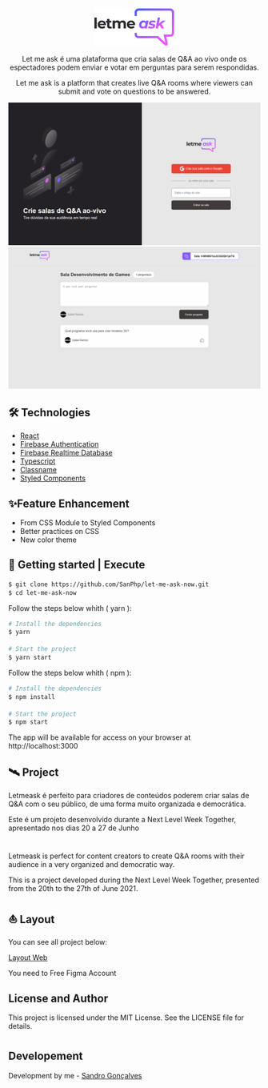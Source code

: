 <p align="center">
   <img alt="Letmeask" src="src/assets/images/logo.svg" width="160px">
   <p align="center">Let me ask é uma plataforma que cria salas de Q&A ao vivo onde os espectadores podem enviar e votar em perguntas para serem respondidas.</p>
    <p align="center">Let me ask is a platform that creates live Q&A rooms where viewers can submit and vote on questions to be answered.</p>
</p>

<p align="center">
   <img alt="Letmeask" src="src/assets/images/1.png">
   <img alt="Letmeask" src="src/assets/images/2.png">
</p>

## 🛠 Technologies

- [React](https://reactjs.org/)
- [Firebase Authentication](https://firebase.google.com/products/auth)
- [Firebase Realtime Database](https://firebase.google.com/products/realtime-database)
- [Typescript](https://reactjs.org/)
- [Classname](https://www.npmjs.com/package/classnames)
- [Styled Components](https://styled-components.com/)

## ✨Feature Enhancement
- From CSS Module to Styled Components
- Better practices on CSS
- New color theme

## 📐 Getting started | Execute 

```bash
$ git clone https://github.com/SanPhp/let-me-ask-now.git
$ cd let-me-ask-now
```

Follow the steps below whith ( yarn ):
```bash
# Install the dependencies
$ yarn

# Start the project
$ yarn start
```
Follow the steps below whith ( npm ):
```bash
# Install the dependencies
$ npm install

# Start the project
$ npm start
```

The app will be available for access on your browser at http://localhost:3000

## 🛰 Project
Letmeask é perfeito para criadores de conteúdos poderem criar salas de Q&A com o seu público, de uma forma muito organizada e democrática.

Este é um projeto desenvolvido durante a Next Level Week Together, apresentado nos dias 20 a 27 de Junho
#

Letmeask is perfect for content creators to create Q&A rooms with their audience in a very organized and democratic way.

This is a project developed during the Next Level Week Together, presented from the 20th to the 27th of June 2021.

## ⛵ Layout
You can see all project below:

[Layout Web](https://www.figma.com/file/QnGybn9gXPecwt8jdhR46r/Letmeask-(Copy)?node-id=0%3A1)

You need to Free Figma Account 

## License and Author

This project is licensed under the MIT License. See the LICENSE file for details.
#

## Developement

Development by me - [Sandro Gonçalves](https://github.com/SanPhp)

